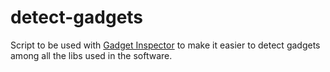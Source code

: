 # detect-gadgets
Script to be used with [Gadget Inspector](https://github.com/JackOfMostTrades/gadgetinspector) to make it easier to detect gadgets among all the libs used in the software.
